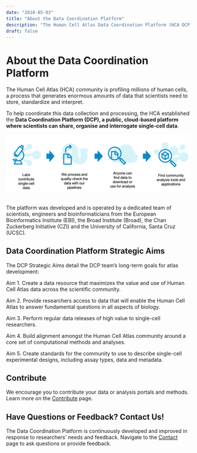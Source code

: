 ```yaml
---
date: "2018-05-03"
title: "About the Data Coordination Platform"
description: "The Human Cell Atlas Data Coordination Platform (HCA DCP) is an open source, cloud-based platform developed to organize, standardize, and make accessible the data that constitute the Human Cell Atlas."
draft: false
---
```


# About the Data Coordination Platform

The Human Cell Atlas (HCA) community is profiling millions of human cells, a process that generates enormous amounts of data that scientists need to store, standardize and interpret. 

To help coordinate this data collection and processing, the HCA established the **Data Coordination Platform (DCP), a public, cloud-based platform where scientists can share, organise and interrogate single-cell data**.


<img src="../_images/Data_flow.png" width="750">

\
The platform was developed and is operated by a dedicated team of scientists, engineers and bioinformaticians from the European Bioinformatics Institute (EBI), the Broad Institute (Broad), the Chan Zuckerberg Initiative (CZI) and the University of California, Santa Cruz (UCSC). 


## Data Coordination Platform Strategic Aims
The DCP Strategic Aims detail the DCP team’s long-term goals for atlas development: 

Aim 1. Create a data resource that maximizes the value and use of Human Cell Atlas data across the scientific community.

Aim 2. Provide researchers access to data that will enable the Human Cell Atlas to answer fundamental questions in all aspects of biology. 

Aim 3. Perform regular data releases of high value to single-cell researchers. 

Aim 4. Build alignment amongst the Human Cell Atlas community around a core set of computational methods and analyses.

Aim 5. Create standards for the community to use to describe single-cell experimental designs, including assay types, data and metadata.

## Contribute
  
We encourage you to contribute your data or analysis portals and methods. Learn more on the [Contribute](/contribute) page.

## Have Questions or Feedback? Contact Us!
The Data Coordination Platform is continuously developed and improved in response to researchers’ needs and feedback. Navigate to the [Contact](/contact) page to ask questions or provide feedback.
